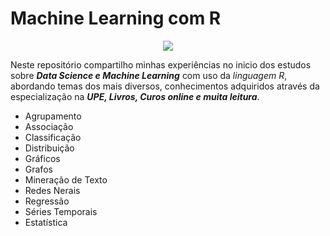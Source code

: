 # Machine Learning com R

<p align="center"><img src="https://www.r-project.org/Rlogo.png"> </p>

Neste repositório compartilho minhas experiências no inicio dos estudos sobre ***Data Science e Machine Learning*** com uso da _linguagem R_, abordando temas dos mais diversos, conhecimentos adquiridos através da especialização na ***UPE, Livros, Curos online e muita leitura***.

- Agrupamento
- Associação
- Classificação
- Distribuição
- Gráficos
- Grafos
- Mineração de Texto
- Redes Nerais
- Regressão
- Séries Temporais
- Estatística